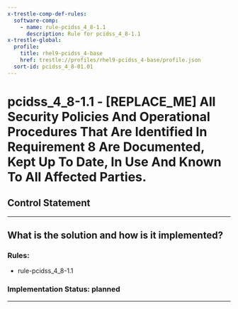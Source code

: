 ```yaml
---
x-trestle-comp-def-rules:
  software-comp:
    - name: rule-pcidss_4_8-1.1
      description: Rule for pcidss_4_8-1.1
x-trestle-global:
  profile:
    title: rhel9-pcidss_4-base
    href: trestle://profiles/rhel9-pcidss_4-base/profile.json
  sort-id: pcidss_4_8-01.01
---
```


# pcidss_4_8-1.1 - \[REPLACE_ME\] All Security Policies And Operational Procedures That Are Identified In Requirement 8 Are Documented, Kept Up To Date, In Use And Known To All Affected Parties.

## Control Statement

______________________________________________________________________

## What is the solution and how is it implemented?

<!-- For implementation status enter one of: implemented, partial, planned, alternative, not-applicable -->

<!-- Note that the list of rules under ### Rules: is read-only and changes will not be captured after assembly to JSON -->

<!-- Add control implementation description here for control: pcidss_4_8-1.1 -->

### Rules:

  - rule-pcidss_4_8-1.1

### Implementation Status: planned

______________________________________________________________________

